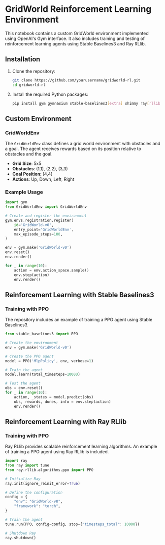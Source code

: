 # GridWorld Reinforcement Learning Environment

This notebook contains a custom GridWorld environment implemented using OpenAI's Gym interface. It also includes training and testing of reinforcement learning agents using Stable Baselines3 and Ray RLlib.

## Installation

1. Clone the repository:
    ```sh
    git clone https://github.com/yourusername/gridworld-rl.git
    cd gridworld-rl
    ```

2. Install the required Python packages:
    ```sh
    pip install gym gymnasium stable-baselines3[extra] shimmy ray[rllib]
    ```

## Custom Environment

### GridWorldEnv

The `GridWorldEnv` class defines a grid world environment with obstacles and a goal. The agent receives rewards based on its position relative to obstacles and the goal.

- **Grid Size**: 5x5
- **Obstacles**: (1,1), (2,2), (3,3)
- **Goal Position**: (4,4)
- **Actions**: Up, Down, Left, Right

### Example Usage

```python
import gym
from GridWorldEnv import GridWorldEnv

# Create and register the environment
gym.envs.registration.register(
    id='GridWorld-v0',
    entry_point='GridWorldEnv',
    max_episode_steps=100,
)

env = gym.make('GridWorld-v0')
env.reset()
env.render()

for _ in range(10):
    action = env.action_space.sample()
    env.step(action)
    env.render()
```

## Reinforcement Learning with Stable Baselines3

### Training with PPO

The repository includes an example of training a PPO agent using Stable Baselines3.

```python
from stable_baselines3 import PPO

# Create the environment
env = gym.make('GridWorld-v0')

# Create the PPO agent
model = PPO('MlpPolicy', env, verbose=1)

# Train the agent
model.learn(total_timesteps=10000)

# Test the agent
obs = env.reset()
for _ in range(10):
    action, _states = model.predict(obs)
    obs, rewards, dones, info = env.step(action)
    env.render()
```

## Reinforcement Learning with Ray RLlib

### Training with PPO

Ray RLlib provides scalable reinforcement learning algorithms. An example of training a PPO agent using Ray RLlib is included.

```python
import ray
from ray import tune
from ray.rllib.algorithms.ppo import PPO

# Initialize Ray
ray.init(ignore_reinit_error=True)

# Define the configuration
config = {
    "env": "GridWorld-v0",
    "framework": "torch",
}

# Train the agent
tune.run(PPO, config=config, stop={"timesteps_total": 10000})

# Shutdown Ray
ray.shutdown()
```
